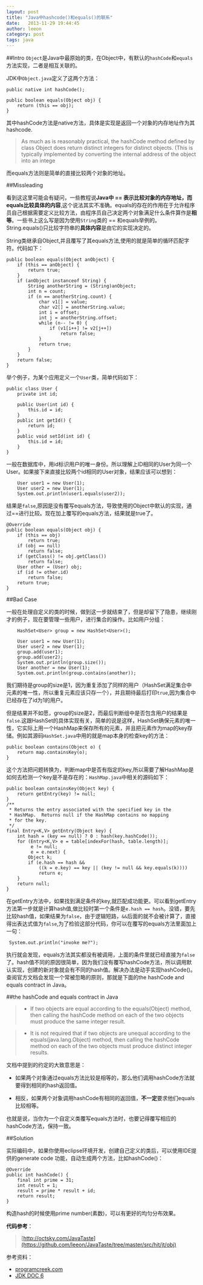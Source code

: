 ```yaml
---
layout: post
title: "Java中hashcode()和equals()的联系"
date:   2013-11-29 19:44:45
author: leeon
category: post
tags: java 
---
```


##Intro
`Object`是Java中最原始的类，在Object中，有默认的`hashCode`和`equals`方法实现，二者是相互关联的。
<!-- break -->
JDK中`Object.java`定义了这两个方法：

    public native int hashCode();
    
    public boolean equals(Object obj) {
        return (this == obj);
    }

其中hashCode方法是native方法，具体是实现是返回一个对象的内存地址作为其hashcode.

>As much as is reasonably practical, the hashCode method defined by class Object does return distinct integers for distinct objects. (This is typically implemented by converting the internal address of the object into an intege

而equals方法则是简单的直接比较两个对象的地址。

##Missleading

看到这这里可能会有疑问，一些教程说**Java中 == 表示比较对象的内存地址，而equals比较具体的内容**,这个说法其实不准确。equals的存在的作用在于允许程序员自己根据需要定义比较方法，由程序员自己决定两个对象满足什么条件算作是**相等**。一些书上这么写是因为使用`String`类的 == 和equals举例的。String.equals()只比较字符串的**具体内容**是由它的实现决定的。

String类继承自Object,并且覆写了其equals方法,使用的就是简单的循环匹配字符。代码如下：

    public boolean equals(Object anObject) {
        if (this == anObject) {
            return true;
        }
        if (anObject instanceof String) {
            String anotherString = (String)anObject;
            int n = count;
            if (n == anotherString.count) {
                char v1[] = value;
                char v2[] = anotherString.value;
                int i = offset;
                int j = anotherString.offset;
                while (n-- != 0) {
                    if (v1[i++] != v2[j++])
                        return false;
                }
                return true;
            }
        }
        return false;
    }


举个例子，为某个应用定义一个`User`类，简单代码如下：

    public class User {
        private int id;

        public User(int id) {
            this.id = id;
        }
        public int getId() {
            return id;
        }
        public void setId(int id) {
            this.id = id;
        }
    }


一般在数据库中，用id标识用户的唯一身份。所以理解上ID相同的User为同一个User。如果接下来直接比较两个id相同的User对象，结果应该可以想到：

        User user1 = new User(1);
        User user2 = new User(1);
        System.out.println(user1.equals(user2));

结果是`false`,原因是没有覆写equals方法，导致使用的Object中默认的实现，通过==进行比较。现在加上覆写的equals方法，结果就是true了。

    @Override
    public boolean equals(Object obj) {
        if (this == obj)
            return true;
        if (obj == null)
            return false;
        if (getClass() != obj.getClass())
            return false;
        User other = (User) obj;
        if (id != other.id)
            return false;
        return true;
    }


##Bad Case

一般在处理自定义的类的时候，做到这一步就结束了，但是却留下了隐患，继续刚才的例子，现在要管理一些用户，进行集合的操作。比如用户分组：

        HashSet<User> group = new HashSet<User>();
        
        User user1 = new User(1);
        User user2 = new User(1);
        group.add(user1);
        group.add(user2);
        System.out.println(group.size());
        User another = new User(1);
        System.out.println(group.contains(another));

我们期待是group的size是1，因为重复添加了同样的用户（HashSet满足集合中元素的唯一性，所以重复元素应该只存一个），并且期待最后打印`true`,因为集合中已经存在了id为1的用户。

但是结果并不如愿，group的size是2，而最后判断组中是否包含用户的结果是`false`.这跟HashSet的具体实现有关，简单的说是这样，HashSet确保元素的唯一性，它实际上用一个HashMap来保存所有的元素，并且把元素作为map的key存储。例如其源码`HashSet.java`中用的就是map本身的检查key的方法：

    public boolean contains(Object o) {
        return map.containsKey(o);
    }

这个方法把问题转换为，判断map中是否有指定的key,所以需要了解HashMap是如何去检测一个key是不是存在的：`HashMap.java`中相关的源码如下：

    public boolean containsKey(Object key) {
        return getEntry(key) != null;
    }
    /**
     * Returns the entry associated with the specified key in the
     * HashMap.  Returns null if the HashMap contains no mapping
     * for the key.
     */
    final Entry<K,V> getEntry(Object key) {
        int hash = (key == null) ? 0 : hash(key.hashCode());
        for (Entry<K,V> e = table[indexFor(hash, table.length)];
             e != null;
             e = e.next) {
            Object k;
            if (e.hash == hash &&
                ((k = e.key) == key || (key != null && key.equals(k))))
                return e;
        }
        return null;
    }

在getEntry方法中，如果找到满足条件的key,就匹配成功能更。可以看到getEntry方法第一步就是计算hash值,做比较时第一个条件是`e.hash == hash`。没错，要先比较hash值，如果结果为`false`，由于逻辑短路，`&&`后面的就不会被计算了，直接得出表达式值为`false`,为了检验这部分代码，你可以在覆写的equals方法里面加上一句：

     System.out.println("invoke me?");
     
执行就会发现，equals方法其实都没有被调用，上面的条件里就已经直接为`false`了。hash值不同的原因很简单，因为我们没有覆写hashCode方法，所以调用默认实现，创建的新对象就会有不同的hash值。解决办法是动手实现hashCode()。查阅官方文档会发现一个常被忽略的原则，那就是下面的the hashCode and equals contract in Java。


##the hashCode and equals contract in Java

> + If two objects are equal according to the equals(Object) method, then calling the hashCode method on each of the two objects must produce the same integer result.

> + It is not required that if two objects are unequal according to the equals(java.lang.Object) method, then calling the hashCode method on each of the two objects must produce distinct integer results.

文档中提到的约定的大致意思是：

+ 如果两个对象通过equals方法比较是相等的，那么他们调用hashCode方法就要得到相同的hash返回值。

+ 相反，如果两个对象调用hashCode有相同的返回值，**不一定**要求他们equals比较相等。

也就是说，当你为一个自定义类覆写equals方法时，也要记得覆写相应的hashCode方法，保持一致。

##Solution

实际编码中，如果你使用eclipse环境开发，创建自己定义的类后，可以使用IDE提供的generate code 功能，自动生成两个方法，比如hashCode()：
    
    @Override
    public int hashCode() {
        final int prime = 31;
        int result = 1;
        result = prime * result + id;
        return result;
    }

构造hash的时候使用prime number(素数)，可以有更好的均匀分布效果。

**代码参考**：

>[http://octsky.com/JavaTaste](https://github.com/leeon/JavaTaste/tree/master/src/hit/jt/obj)

参考资料：

+ [programcreek.com](http://www.programcreek.com/2013/09/java-hashcode-equals-contract-set-contains/)
+ [JDK DOC 6](http://docs.oracle.com/javase/6/docs/api/java/lang/Object.html#hashCode%28%29)